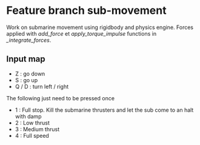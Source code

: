 # Feature branch sub-movement
Work on submarine movement using rigidbody and physics engine.
Forces applied with *add_force* et *apply_torque_impulse* functions in *_integrate_forces*.

## Input map
- Z : go down
- S : go up
- Q / D : turn left / right

The following just need to be pressed once
- 1 : Full stop. Kill the submarine thrusters and let the sub come to an halt with damp
- 2 : Low thrust
- 3 : Medium thrust
- 4 : Full speed
